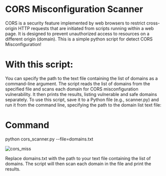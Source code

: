 # CORS Misconfiguration Scanner
CORS is a security feature implemented by web browsers to restrict cross-origin HTTP requests that are initiated from scripts running within a web page. It is designed to prevent unauthorized access to resources on a different origin (domain).
This is a simple python script for detect CORS Misconfiguration!

# With this script:
You can specify the path to the text file containing the list of domains as a command-line argument.
The script reads the list of domains from the specified file and scans each domain for CORS misconfiguration vulnerability.
It then prints the results, listing vulnerable and safe domains separately.
To use this script, save it to a Python file (e.g., scanner.py) and run it from the command line, specifying the path to the domain list text file:

# Command
python cors_scanner.py --file=domains.txt


![cors_miss](https://github.com/rahadchowdhury/CORS-Misconfiguration-Scanner/assets/41516016/0c0c9f59-852c-4746-a81a-f7bfdc798a97)


Replace domains.txt with the path to your text file containing the list of domains. The script will then scan each domain in the file and print the results.
